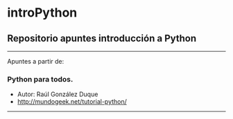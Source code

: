 # introPython
 
## Repositorio apuntes introducción a Python

---

Apuntes a partir de:

### Python para todos.

* Autor: Raúl González Duque
* http://mundogeek.net/tutorial-python/

---
